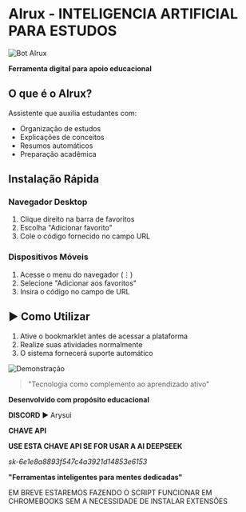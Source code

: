 # AIrux - INTELIGENCIA ARTIFICIAL PARA ESTUDOS

![Bot AIrux](https://ibb.co/gFdSstSp)


**Ferramenta digital para apoio educacional**

##  O que é o AIrux?
Assistente que auxilia estudantes com:
- Organização de estudos
- Explicações de conceitos
- Resumos automáticos
- Preparação acadêmica

##  Instalação Rápida

### Navegador Desktop
1. Clique direito na barra de favoritos
2. Escolha "Adicionar favorito"
3. Cole o código fornecido no campo URL

### Dispositivos Móveis
1. Acesse o menu do navegador (⋮)
2. Selecione "Adicionar aos favoritos"
3. Insira o código no campo de URL

## ▶ Como Utilizar
1. Ative o bookmarklet antes de acessar a plataforma
2. Realize suas atividades normalmente
3. O sistema fornecerá suporte automático

![Demonstração](https://via.placeholder.com/800x450/e9f5ff/3a86ff?text=Interface+Intuitiva)


> "Tecnologia como complemento ao aprendizado ativo"

**Desenvolvido com propósito educacional**  

**DISCORD**
▶ Arysui

**CHAVE API**

**USE ESTA CHAVE API SE FOR USAR A AI DEEPSEEK**

*sk-6e1e8a8893f547c4a3921d14853e6153*

**"Ferramentas inteligentes para mentes dedicadas"**

EM BREVE ESTAREMOS FAZENDO O SCRIPT FUNCIONAR EM CHROMEBOOKS SEM A NECESSIDADE DE INSTALAR EXTENSÕES
